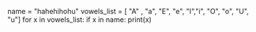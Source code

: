 name = "hahehihohu"
vowels_list = [ "A" , "a", "E", "e", "I","i", "O", "o", "U", "u"]
for x in vowels_list:
    if x in name:
      print(x)